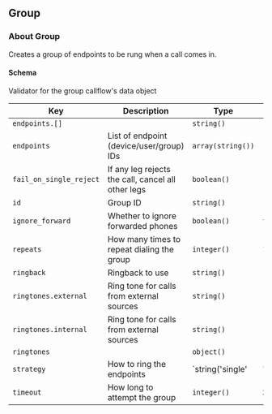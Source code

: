 ## Group

### About Group

Creates a group of endpoints to be rung when a call comes in.

#### Schema

Validator for the group callflow's data object



Key | Description | Type | Default | Required
--- | ----------- | ---- | ------- | --------
`endpoints.[]` |   | `string()` |   | `false`
`endpoints` | List of endpoint (device/user/group) IDs | `array(string())` | `[]` | `false`
`fail_on_single_reject` | If any leg rejects the call, cancel all other legs | `boolean()` |   | `false`
`id` | Group ID | `string()` |   | `false`
`ignore_forward` | Whether to ignore forwarded phones | `boolean()` | `true` | `false`
`repeats` | How many times to repeat dialing the group | `integer()` | `1` | `false`
`ringback` | Ringback to use | `string()` |   | `false`
`ringtones.external` | Ring tone for calls from external sources | `string()` |   | `false`
`ringtones.internal` | Ring tone for calls from external sources | `string()` |   | `false`
`ringtones` |   | `object()` |   | `false`
`strategy` | How to ring the endpoints | `string('single' | 'simultaneous')` | `simultaneous` | `false`
`timeout` | How long to attempt the group | `integer()` | `20` | `false`



